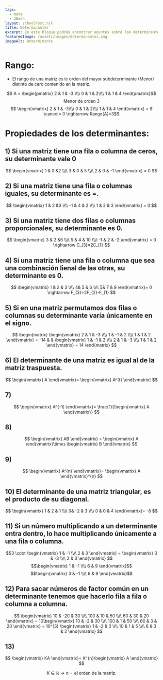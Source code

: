 ```yaml
---
tags:
  - mate
  - 2Bach
layout: schoolPost.njk
title: Determinantes
excerpt: En este bloque podrás encontrar apuntes sobre los determinantes de 2º de bachillerato.
featuredImage: /assets/images/determinantes.png
imageAlt: Determinante
---
```


# Rango:
- El rango de una matriz es le orden del mayor subdeterminante (Menor) distinto de cero contenido en la matriz.
	

$$ A = \begin{pmatrix} 2 & 1 & -3 \\\\ 0 & 1 & 2\\\\ 1 & 1 & 4 \end{pmatrix}$$
$$\mathrm{Menor} \ \mathrm{de} \ \mathrm{orden} \ \mathrm{3}$$
$$ \begin{vmatrix} 2 & 1 & -3\\\\ 0 & 1 & 2\\\\ 1 & 1 & 4 \end{vmatrix} = 9 \cancel= 0 \rightarrow Rango(A)=3$$

# Propiedades de los determinantes:
## 1) Si una matriz tiene una fila o columna de ceros, su determinante vale 0
	
$$ \begin{vmatrix} 1 & 0 &2 \\\\ 3 & 0 & 5 \\\\ 2 & 0 & -1 \end{vmatrix} = 0 $$

## 2) Si una matriz tiene una fila o columnas iguales, su determinante es =.
	
$$ \begin{vmatrix} 1 & 2 &3 \\\\ -1 & 4 & 2 \\\\ 1 & 2 & 3 \end{vmatrix} = 0 $$

## 3) Si una matriz tiene dos filas o columnas proporcionales, su determinante es 0.
	
$$ \begin{vmatrix} 3 & 2 &6 \\\\ 5 & 4 & 10 \\\\ -1 & 2 & -2 \end{vmatrix} = 0 \rightarrow C_{3}=2C_{1} $$

## 4) Si una matriz tiene una fila o columna que sea una combinación lienal de las otras, su determinante es 0.
	
$$ \begin{vmatrix} 1 & 2 & 3 \\\\ 4& 5 & 6 \\\\ 5& 7 & 9 \end{vmatrix}= 0 \rightarrow F_{3}=2F_{2}-F_{1} $$

## 5) Si en una matriz permutamos dos filas o columnas su determinante varía únicamente en el signo.
	
$$ \begin{matrix} \begin{vmatrix} 2 & 1 & -3 \\\\ 1 & -1 & 2 \\\\ 1 & 1 & 2 \end{vmatrix} = -14 & & \begin{vmatrix} 1 & -1 & 2 \\\\ 2 & 1 & -3 \\\\ 1 & 1 & 2 \end{vmatrix} = 14 \end{matrix} $$

## 6) El determinante de una matriz es igual al de la matriz traspuesta.
	
$$ \begin{vmatrix} A \end{vmatrix}= \begin{vmatrix} A^{t} \end{vmatrix} $$

## 7)
$$ \begin{vmatrix} A^{-1} \end{vmatrix}= \frac{1}{\begin{vmatrix} A \end{vmatrix}} $$

## 8)
$$ \begin{vmatrix} AB \end{vmatrix} = \begin{vmatrix} A \end{vmatrix}\times \begin{vmatrix} B \end{vmatrix} $$

## 9)
$$ \begin{vmatrix} A^{n} \end{vmatrix}= \begin{vmatrix} A \end{vmatrix}^{n} $$

## 10) El determinante de una matriz triangular, es el producto de su diagonal.
	
$$ \begin{vmatrix} 1 & 2 & 1 \\\\ 0& -2 & 3 \\\\ 0 & 0 & 4 \end{vmatrix}= -8 $$

## 11) Si un número multiplicando a un determinante entra dentro, lo hace multiplicando únicamente a una fila o columna.
	
$$3 \cdot \begin{vmatrix} 1 & -1 \\\\ 2 & 3 \end{vmatrix} = \begin{vmatrix} 3 & -3 \\\\ 2 & 3 \end{vmatrix} $$ 
$$\begin{vmatrix} 1 & -1 \\\\ 6 & 9 \end{vmatrix}$$
$$\begin{vmatrix} 3 & -1 \\\\ 6 & 9 \end{vmatrix}$$

## 12) Para sacar números de factor común en un determinante tenemos que hacerlo fila a fila o columna a columna.
	
$$ \begin{vmatrix} 10 & -20 & 30 \\\\ 100 & 10 & 50 \\\\ 60 & 30 & 20 \end{vmatrix} = 10\begin{vmatrix} 10 & -2 & 30 \\\\ 100 & 1 & 50 \\\\ 60 & 3 & 20 \end{vmatrix} = 10^{3} \begin{vmatrix} 1 & -2 & 3 \\\\ 10 & 1 & 5 \\\\ 6 & 3 & 2 \end{vmatrix} $$

## 13)
$$ \begin{vmatrix} KA \end{vmatrix}= K^{n}\begin{vmatrix} A \end{vmatrix} $$

$$ K \in \mathbb{R} \rightarrow n= \mathrm{el} \ \mathrm{orden} \ \mathrm{de} \ \mathrm{la} \ \mathrm{matriz.} $$
